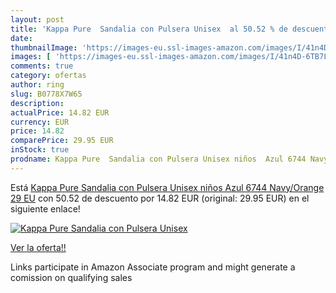 ```yaml
---
layout: post
title: 'Kappa Pure  Sandalia con Pulsera Unisex  al 50.52 % de descuento'
date: 
thumbnailImage: 'https://images-eu.ssl-images-amazon.com/images/I/41n4D-6TB7L._SL200_.jpg'
images: [ 'https://images-eu.ssl-images-amazon.com/images/I/41n4D-6TB7L._SL200_.jpg' ]
comments: true
category: ofertas
author: ring
slug: B0778X7W65
description:
actualPrice: 14.82 EUR
currency: EUR
price: 14.82
comparePrice: 29.95 EUR
inStock: true
prodname: Kappa Pure  Sandalia con Pulsera Unisex niños  Azul 6744 Navy/Orange  29 EU
---
```


Está [Kappa Pure  Sandalia con Pulsera Unisex niños  Azul 6744 Navy/Orange  29 EU](https://www.amazon.es/dp/B0778X7W65/?tag=tolees-21) con 50.52 de descuento por 14.82 EUR (original: 29.95 EUR) en el siguiente enlace!

[![Kappa Pure  Sandalia con Pulsera Unisex ](https://images-eu.ssl-images-amazon.com/images/I/41n4D-6TB7L._SL200_.jpg)](https://www.amazon.es/dp/B0778X7W65/?tag=tolees-21)

[Ver la oferta!!](https://www.amazon.es/dp/B0778X7W65/?tag=tolees-21)

Links participate in Amazon Associate program and might generate a comission on qualifying sales


